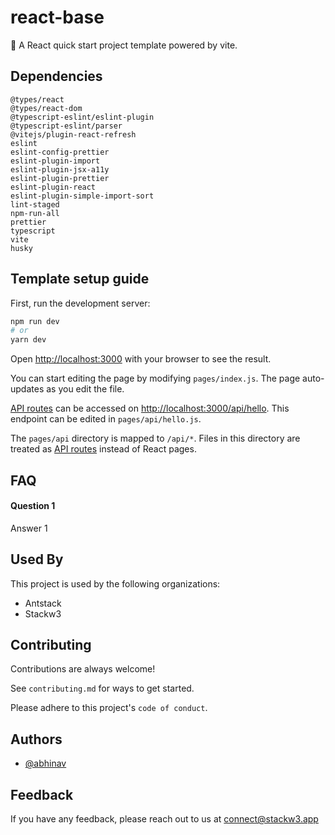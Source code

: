 # react-base

🚀 A React quick start project template powered by vite.


## Dependencies

`@types/react`<br/>
`@types/react-dom`<br/>
`@typescript-eslint/eslint-plugin`<br/>
`@typescript-eslint/parser`<br/>
`@vitejs/plugin-react-refresh`<br/>
`eslint`<br/>
`eslint-config-prettier`<br/>
`eslint-plugin-import`<br/>
`eslint-plugin-jsx-a11y`<br/>
`eslint-plugin-prettier`<br/>
`eslint-plugin-react`<br/>
`eslint-plugin-simple-import-sort`<br/>
`lint-staged`<br/>
`npm-run-all`<br/>
`prettier`<br/>
`typescript`<br/>
`vite`<br/>
`husky`<br/>


## Template setup guide

First, run the development server:

```bash
npm run dev
# or
yarn dev
```

Open [http://localhost:3000](http://localhost:3000) with your browser to see the result.

You can start editing the page by modifying `pages/index.js`. The page auto-updates as you edit the file.

[API routes](https://nextjs.org/docs/api-routes/introduction) can be accessed on [http://localhost:3000/api/hello](http://localhost:3000/api/hello). This endpoint can be edited in `pages/api/hello.js`.

The `pages/api` directory is mapped to `/api/*`. Files in this directory are treated as [API routes](https://nextjs.org/docs/api-routes/introduction) instead of React pages.


## FAQ

#### Question 1

Answer 1


## Used By

This project is used by the following organizations:

- Antstack
- Stackw3


## Contributing

Contributions are always welcome!

See `contributing.md` for ways to get started.

Please adhere to this project's `code of conduct`.


## Authors

- [@abhinav](https://www.github.com/abhin1509)


## Feedback

If you have any feedback, please reach out to us at connect@stackw3.app
